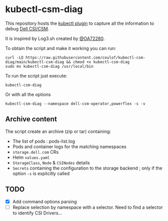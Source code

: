 # kubectl-csm-diag

This repository hosts the [kubectl plugin](https://kubernetes.io/docs/tasks/extend-kubectl/kubectl-plugins/) to capture all the information to debug [Dell CSI/CSM](https://dell.github.io/csm-docs/docs/).


It is inspired by Log3.sh created by [@OA72280](https://github.com/OA72280).

To obtain the script and make it working you can run:
```shell
curl -LO https://raw.githubusercontent.com/coulof/kubectl-csm-diag/main/kubectl-csm-diag && chmod +x kubectl-csm-diag
sudo mv kubectl-csm-diag /usr/local/bin
```

To run the script just execute:
```
kubectl-csm-diag
```

Or with all the options

```
kubectl-csm-diag --namespace dell-csm-operator,powerflex -s -v
```

## Archive content
The script create an archive (zip or tar) containing:
* The list of pods : pods-list.log
* Pods and container logs for the matching namespaces
* `storage.dell.com` CRs
* Helm `values.yaml`
* `StorageClass`, `Node` & `CSINodes` details
* `Secrets` containing the configuration to the storage backend ; only if the option `-s` is explicitly called

## TODO
* [x] Add command options parsing
* [ ] Replace selection by namespace with a selector. Need to find a selector to identify CSI Drivers...
